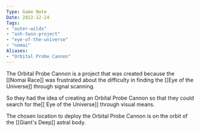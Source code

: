 ```yaml
---
Type: Game Note
Date: 2022-12-24
Tags:
- "outer-wilds"
- "ash-twin-project"
- "eye-of-the-universe"
- "nomai"
Aliases:
- "Orbital Probe Cannon"
---
```


The Orbital Probe Cannon is a project that was created because the [[Nomai Race]] was frustrated about the difficulty in finding the [[Eye of the Universe]] through signal scanning.

So they had the idea of creating an Orbital Probe Cannon so that they could search for the[[ Eye of the Universe]] through visual means.

The chosen location to deploy the Orbital Probe Cannon is on the orbit of the [[Giant's Deep]] astral body.
